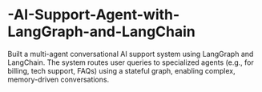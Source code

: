 # -AI-Support-Agent-with-LangGraph-and-LangChain

Built a multi-agent conversational AI support system using LangGraph and LangChain. The system routes user queries to specialized agents (e.g., for billing, tech support, FAQs) using a stateful graph, enabling complex, memory-driven conversations. 